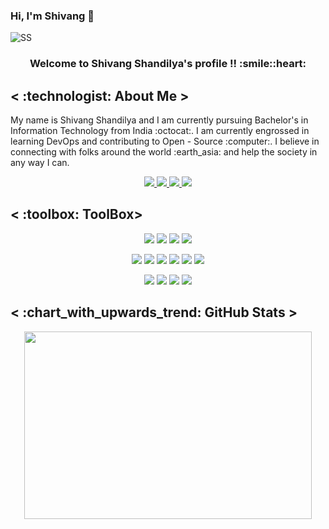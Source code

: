 ### Hi, I'm Shivang 👋

![SS](https://user-images.githubusercontent.com/101946115/205953415-1959ebb3-9516-440a-aa40-d8dd4d8e9df8.png)

<h3 align = "center">Welcome to Shivang Shandilya's profile !! :smile::heart:
</h3>

<h2>< :technologist:	About Me ></h2>
My name is Shivang Shandilya and I am currently pursuing Bachelor's in Information Technology from India :octocat:. I am currently engrossed in learning DevOps and contributing to Open - Source  :computer:.
I believe in connecting with folks around the world :earth_asia: and help the society in any way I can.

<p align = "center">

<a href = "https://www.linkedin.com/in/shivang-shandilya-8b926b218/">
<img src = "https://img.shields.io/badge/LinkedIn-0077B5?style=for-the-badge&logo=linkedin&logoColor=white" />
</a>


<a href = "https://twitter.com/shivv_twt">
<img src = "https://img.shields.io/badge/Twitter-1DA1F2?style=for-the-badge&logo=twitter&logoColor=white" />
</a>


<a href = "https://leetcode.com/ShivangShandilya/">
<img src = "https://img.shields.io/badge/-LeetCode-FFA116?style=for-the-badge&logo=LeetCode&logoColor=black" />
</a>


<a href = "https://hashnode.com/@KubeMan">
<img src = "https://img.shields.io/badge/Hashnode-2962FF?style=for-the-badge&logo=hashnode&logoColor=white" />
</a>

</p>


<h2>< :toolbox: ToolBox></h2>

<p align = "center">

<img src = "https://img.shields.io/badge/C%2B%2B-00599C?style=for-the-badge&logo=c%2B%2B&logoColor=white" />

<img src = "https://camo.githubusercontent.com/7978ec9bac63ff07aafd64617779c8096ce5af7c744b0f62685e3aadda0857f9/68747470733a2f2f696d672e736869656c64732e696f2f62616467652f2d6a6176612d7265643f7374796c653d666f722d7468652d6261646765266c6f676f3d6a617661266c6f676f436f6c6f723d626c61636b" />

<img src = "https://img.shields.io/badge/JavaScript-323330?style=for-the-badge&logo=javascript&logoColor=F7DF1E" />

<img src = "https://img.shields.io/badge/Go-00ADD8?style=for-the-badge&logo=go&logoColor=white" />

</p>

<p align = "center">

<img src = "https://img.shields.io/badge/HTML5-E34F26?style=for-the-badge&logo=html5&logoColor=white" />

<img src = "https://img.shields.io/badge/CSS3-1572B6?style=for-the-badge&logo=css3&logoColor=white"/>

<img src = "https://img.shields.io/badge/Bootstrap-563D7C?style=for-the-badge&logo=bootstrap&logoColor=white"/>

<img src = "https://img.shields.io/badge/React-20232A?style=for-the-badge&logo=react&logoColor=61DAFB"/>

<img src = "https://img.shields.io/badge/next.js-000000?style=for-the-badge&logo=nextdotjs&logoColor=white"/>

<img src = "https://img.shields.io/badge/firebase-ffca28?style=for-the-badge&logo=firebase&logoColor=black"/>

</p>

<p align = "center">

<img src = "https://img.shields.io/badge/-CodeChef-5B4638?style=for-the-badge&logo=CodeChef&logoColor=white"/>

<img src = "https://img.shields.io/badge/IntelliJ_IDEA-000000.svg?style=for-the-badge&logo=intellij-idea&logoColor=white"/>

<img src = "https://img.shields.io/badge/VSCode-0078D4?style=for-the-badge&logo=visual%20studio%20code&logoColor=white"/>

<img src = "https://camo.githubusercontent.com/973713a83a9b267768bdd9e7ad65a189864927a541ef5c5c0314aa40ed0b3bc6/68747470733a2f2f696d672e736869656c64732e696f2f62616467652f2d6769742d4631353032463f7374796c653d666f722d7468652d6261646765266c6f676f3d676974266c6f676f436f6c6f723d7768697465"/>

</p>

<h2>< :chart_with_upwards_trend:	GitHub Stats ></h2>

 
 <p align="center">
  <img width="460" height="300" src="https://github-readme-stats.vercel.app/api?username=ShivangShandilya&show_icons=true&theme=radical">
</p>

